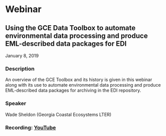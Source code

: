 # Webinar

## Using the GCE Data Toolbox to automate environmental data processing and produce EML-described data packages for EDI

January 8, 2019

### Description

An overview of the GCE Toolbox and its history is given in this webinar along with its use to automate environmental data processing and produce EML-described data packages for archiving in the EDI repository.

### Speaker

Wade Sheldon (Georgia Coastal Ecosystems LTER)

### Recording: [YouTube](https://youtu.be/ZA0DALArMPM)

<!-- Webinars -->

